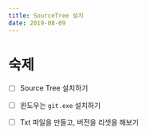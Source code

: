 ```yaml
---
title: SourceTree 설치 
date: 2019-08-09
---
```


# 숙제

- [ ] Source Tree 설치하기 
- [ ] 윈도우는 `git.exe` 설치하기
- [ ] Txt 파일을 만들고, 버전을 리셋을 해보기

